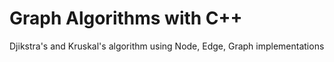 # Graph Algorithms with C++
Djikstra's and Kruskal's algorithm using Node, Edge, Graph implementations
